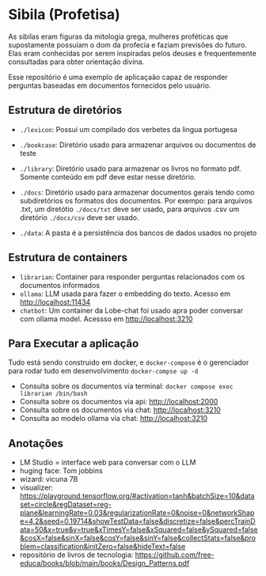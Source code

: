 # Sibila (Profetisa)

As sibilas eram figuras da mitologia grega, mulheres proféticas que supostamente possuíam o dom da profecia e faziam previsões do futuro. Elas eram conhecidas por serem inspiradas pelos deuses e frequentemente consultadas para obter orientação divina.

Esse repositório é uma exemplo de aplicaçaão capaz de responder perguntas baseadas em documentos fornecidos pelo usuário.

## Estrutura de diretórios

- `./lexicon`: Possui um compilado dos verbetes da lingua portugesa

- `./bookcase`: Diretório usado para armazenar arquivos ou documentos de teste

- `./library`: Diretório usado para armazenar os livros no formato pdf. Somente conteúdo em pdf deve estar nesse diretório.

- `./docs`: Diretório usado para armazenar documentos gerais tendo como subdiretórios os formatos dos documentos.
Por exempo: para arquivos .txt, um diretótio `./docs/txt` deve ser usado, para arquivos .csv um diretório `./docs/csv` deve ser usado.

- `./data`: A pasta é a persistência dos bancos de dados usados no projeto

## Estrutura de containers

- `librarian`: Container para responder perguntas relacionados com os documentos informados
- `ollama`: LLM usada para fazer o embedding do texto. Acesso em <http://localhost:11434>
- `chatbot`: Um container da Lobe-chat foi usado apra poder conversar com ollama model. Acessso em <http://localhost:3210>

## Para Executar a aplicação

Tudo está sendo construido em docker, e `docker-compose` é o gerenciador para rodar tudo em desenvolvimento
```docker-compse up -d```

- Consulta sobre os documentos via terminal: `docker compose exec librarian /bin/bash`
- Consulta sobre os documentos via api: <http://localhost:2000>
- Consulta sobre os documentos via chat: <http://localhost:3210>
- Consulta ao modelo ollama via chat: <http://localhost:3210>

## Anotações

- LM Studio = interface web para conversar com  o LLM
- huging face: Tom jobbins
- wizard: vicuna 7B
- visualizer: <https://playground.tensorflow.org/#activation=tanh&batchSize=10&dataset=circle&regDataset=reg-plane&learningRate=0.03&regularizationRate=0&noise=0&networkShape=4,2&seed=0.19714&showTestData=false&discretize=false&percTrainData=50&x=true&y=true&xTimesY=false&xSquared=false&ySquared=false&cosX=false&sinX=false&cosY=false&sinY=false&collectStats=false&problem=classification&initZero=false&hideText=false>
- repositório de livros de tecnologia: <https://github.com/free-educa/books/blob/main/books/Design_Patterns.pdf>